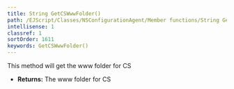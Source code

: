 ```yaml
---
title: String GetCSWwwFolder()
path: /EJScript/Classes/NSConfigurationAgent/Member functions/String GetCSWwwFolder()
intellisense: 1
classref: 1
sortOrder: 1611
keywords: GetCSWwwFolder()
---
```



This method will get the www folder for CS



* **Returns:** The www folder for CS


